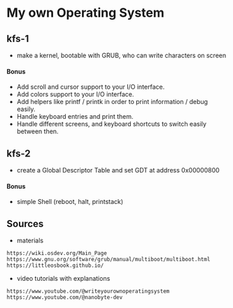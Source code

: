 # My own Operating System

## kfs-1
- make a kernel, bootable with GRUB, who can write characters on screen
#### Bonus
- Add scroll and cursor support to your I/O interface.
- Add colors support to your I/O interface.
- Add helpers like printf / printk in order to print information / debug easily.
- Handle keyboard entries and print them.
- Handle different screens, and keyboard shortcuts to switch easily between then.

## kfs-2
- create a Global Descriptor Table and set GDT at address 0x00000800
#### Bonus
- simple Shell (reboot, halt, printstack)

## Sources
- materials
```
https://wiki.osdev.org/Main_Page
https://www.gnu.org/software/grub/manual/multiboot/multiboot.html
https://littleosbook.github.io/
```
- video tutorials with explanations
```
https://www.youtube.com/@writeyourownoperatingsystem
https://www.youtube.com/@nanobyte-dev
```
